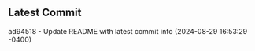 
## Latest Commit
ad94518 - Update README with latest commit info (2024-08-29 16:53:29 -0400) <Yunxi-Zhou>
